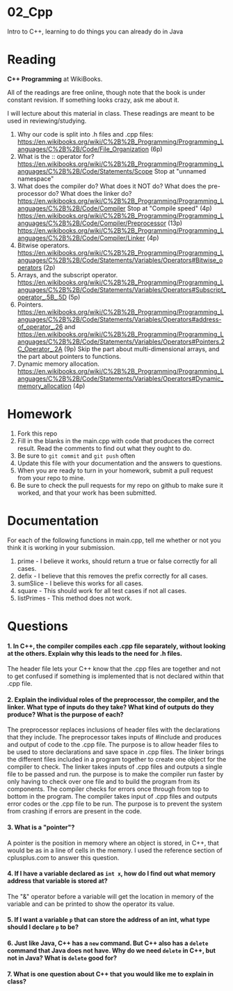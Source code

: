 02_Cpp
======

Intro to C++, learning to do things you can already do in Java

Reading
=======

**C++ Programming** at WikiBooks.

All of the readings are free online, though note that the book is under constant revision. If something looks crazy, ask me about it.

I will lecture about this material in class. These readings are meant to be used in reviewing/studying.

1. Why our code is split into .h files and .cpp files: https://en.wikibooks.org/wiki/C%2B%2B_Programming/Programming_Languages/C%2B%2B/Code/File_Organization (6p)
2. What is the :: operator for? https://en.wikibooks.org/wiki/C%2B%2B_Programming/Programming_Languages/C%2B%2B/Code/Statements/Scope Stop at "unnamed namespace"
3. What does the compiler do? What does it NOT do? What does the pre-processor do? What does the linker do? https://en.wikibooks.org/wiki/C%2B%2B_Programming/Programming_Languages/C%2B%2B/Code/Compiler Stop at "Compile speed" (4p) https://en.wikibooks.org/wiki/C%2B%2B_Programming/Programming_Languages/C%2B%2B/Code/Compiler/Preprocessor (13p) https://en.wikibooks.org/wiki/C%2B%2B_Programming/Programming_Languages/C%2B%2B/Code/Compiler/Linker (4p)
4. Bitwise operators. https://en.wikibooks.org/wiki/C%2B%2B_Programming/Programming_Languages/C%2B%2B/Code/Statements/Variables/Operators#Bitwise_operators (2p)
5. Arrays, and the subscript operator. https://en.wikibooks.org/wiki/C%2B%2B_Programming/Programming_Languages/C%2B%2B/Code/Statements/Variables/Operators#Subscript_operator_.5B_.5D (5p)
6. Pointers. https://en.wikibooks.org/wiki/C%2B%2B_Programming/Programming_Languages/C%2B%2B/Code/Statements/Variables/Operators#address-of_operator_.26 and https://en.wikibooks.org/wiki/C%2B%2B_Programming/Programming_Languages/C%2B%2B/Code/Statements/Variables/Operators#Pointers.2C_Operator_.2A (9p) Skip the part about multi-dimensional arrays, and the part about pointers to functions.
7. Dynamic memory allocation. https://en.wikibooks.org/wiki/C%2B%2B_Programming/Programming_Languages/C%2B%2B/Code/Statements/Variables/Operators#Dynamic_memory_allocation (4p)

Homework
========

1. Fork this repo
3. Fill in the blanks in the main.cpp with code that produces the correct result. Read the comments to find out what they ought to do.
4. Be sure to `git commit` and `git push` often
5. Update this file with your documentation and the answers to questions.
6. When you are ready to turn in your homework, submit a pull request from your repo to mine.
7. Be sure to check the pull requests for my repo on github to make sure it worked, and that your work has been submitted.

Documentation
=========

For each of the following functions in main.cpp, tell me whether or not you think it is working in your submission.

1. prime - I believe it works, should return a true or false correctly for all cases.
2. defix - I believe that this removes the prefix correctly for all cases.
3. sumSlice - I believe this works for all cases.
4. square - This should work for all test cases if not all cases.
5. listPrimes - This method does not work.

Questions
=======

#### 1. In C++, the compiler compiles each .cpp file separately, without looking at the others. Explain why this leads to the need for .h files.

The header file lets your C++ know that the .cpp files are together and not to get confused if something is implemented that is not declared within that .cpp file.

#### 2. Explain the individual roles of the preprocessor, the compiler, and the linker. What type of inputs do they take? What kind of outputs do they produce? What is the purpose of each?

The preprocessor replaces inclusions of header files with the declarations that they include. The preprocessor takes inputs of #include and produces and output of code to the .cpp file. The purpose is to allow header files to be used to store declarations and save space in .cpp files.
The linker brings the different files included in a program together to create one object for the compiler to check. The linker takes inputs of .cpp files and outputs a single file to be passed and run. the purpose is to make the compiler run faster by only having to check over one file and to build the program from its components.
The compiler checks for errors once through from top to bottom in the program. The compiler takes input of .cpp files and outputs error codes or the .cpp file to be run. The purpose is to prevent the system from crashing if errors are present in the code.

#### 3. What is a "pointer"?

A pointer is the position in memory where an object is stored, in C++, that would be as in a line of cells in the memory. I used the reference section of cplusplus.com to answer this question.

#### 4. If I have a variable declared as `int x`, how do I find out what memory address that variable is stored at?

The "&" operator before a variable will get the location in memory of the variable and can be printed to show the operator its value.

#### 5. If I want a variable `p` that can store the address of an int, what type should I declare `p` to be?

#### 6. Just like Java, C++ has a `new` command. But C++ also has a `delete` command that Java does not have. Why do we need `delete` in C++, but not in Java? What is `delete` good for?

#### 7. What is one question about C++ that you would like me to explain in class?